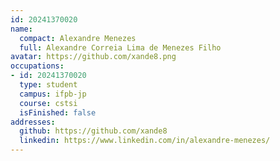 ```yaml
---
id: 20241370020
name:
  compact: Alexandre Menezes
  full: Alexandre Correia Lima de Menezes Filho
avatar: https://github.com/xande8.png
occupations:
- id: 20241370020
  type: student
  campus: ifpb-jp
  course: cstsi
  isFinished: false
addresses:
  github: https://github.com/xande8
  linkedin: https://www.linkedin.com/in/alexandre-menezes/
---
```

